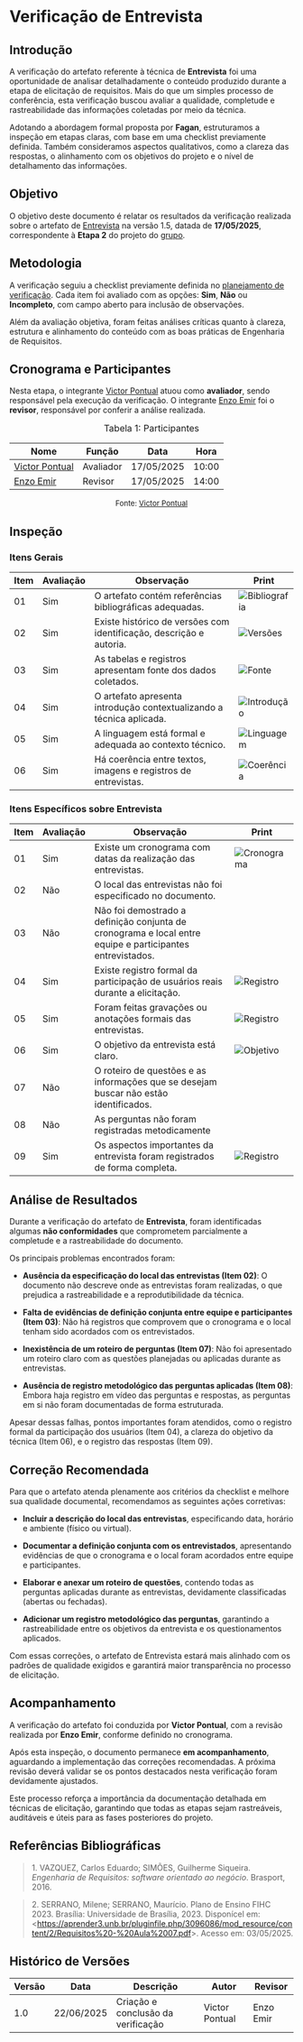 # Verificação de Entrevista

## Introdução

A verificação do artefato referente à técnica de **Entrevista** foi uma oportunidade de analisar detalhadamente o conteúdo produzido durante a etapa de elicitação de requisitos. Mais do que um simples processo de conferência, esta verificação buscou avaliar a qualidade, completude e rastreabilidade das informações coletadas por meio da técnica.

Adotando a abordagem formal proposta por **Fagan**, estruturamos a inspeção em etapas claras, com base em uma checklist previamente definida. Também consideramos aspectos qualitativos, como a clareza das respostas, o alinhamento com os objetivos do projeto e o nível de detalhamento das informações.

## Objetivo

O objetivo deste documento é relatar os resultados da verificação realizada sobre o artefato de [Entrevista](https://requisitos-de-software.github.io/2025.1-FGTS/Elicitacao/Tecnicas-de-Elicitacao/Entrevista/) na versão 1.5, datada de **17/05/2025**, correspondente à **Etapa 2** do projeto do [grupo](https://github.com/Requisitos-de-Software/2025.1-FGTS).

## Metodologia

A verificação seguiu a checklist previamente definida no [planejamento de verificação](https://requisitos-de-software.github.io/2025.1-FGTS/Verificacao/Grupo/Entrega-2/planejamento-verificacao-entrega-2/). Cada item foi avaliado com as opções: **Sim**, **Não** ou **Incompleto**, com campo aberto para inclusão de observações.

Além da avaliação objetiva, foram feitas análises críticas quanto à clareza, estrutura e alinhamento do conteúdo com as boas práticas de Engenharia de Requisitos.

## Cronograma e Participantes

Nesta etapa, o integrante [Victor Pontual](https://github.com/VictorPontual) atuou como **avaliador**, sendo responsável pela execução da verificação. O integrante [Enzo Emir](https://github.com/enzon3to) foi o **revisor**, responsável por conferir a análise realizada.

<font size="3"><p style="text-align: center">Tabela 1: Participantes</p></font>

<div align="center">

<table>
  <thead>
    <tr>
      <th>Nome</th>
      <th>Função</th>
      <th>Data</th>
      <th>Hora</th>
    </tr>
  </thead>
  <tbody>
    <tr>
      <td> <a href="https://github.com/VictorPontual">Victor Pontual</a> </td>
      <td> Avaliador </td>
      <td> 17/05/2025 </td>
      <td> 10:00 </td>
    </tr>
    <tr>
      <td> <a href="https://github.com/enzon3to">Enzo Emir</a> </td>
      <td> Revisor </td>
      <td> 17/05/2025 </td>
      <td> 14:00 </td>
    </tr>
  </tbody>
</table>

</div>

<font size="2"><p style="text-align: center">Fonte: [Victor Pontual](https://github.com/VictorPontual)</p></font>

## Inspeção

### Itens Gerais

| Item | Avaliação | Observação                                                           | Print                                                                                                                                        |
| ---- | --------- | -------------------------------------------------------------------- | -------------------------------------------------------------------------------------------------------------------------------------------- |
| 01   | Sim       | O artefato contém referências bibliográficas adequadas.              | ![Bibliografia](https://github.com/Requisitos-de-Software/2025.1-FGTS/blob/main/docs/assets/Entrevista/bibliografia_entre.png?raw=true) |
| 02   | Sim       | Existe histórico de versões com identificação, descrição e autoria.  | ![Versões](https://github.com/Requisitos-de-Software/2025.1-FGTS/blob/main/docs/assets/Entrevista/versoes_entre.png?raw=true)           |
| 03   | Sim       | As tabelas e registros apresentam fonte dos dados coletados.         | ![Fonte](https://github.com/Requisitos-de-Software/2025.1-FGTS/blob/main/docs/assets/Entrevista/tabela_entre.png?raw=true)               |
| 04   | Sim       | O artefato apresenta introdução contextualizando a técnica aplicada. | ![Introdução](https://github.com/Requisitos-de-Software/2025.1-FGTS/blob/main/docs/assets/Entrevista/introducao_entre.png?raw=true)     |
| 05   | Sim       | A linguagem está formal e adequada ao contexto técnico.              | ![Linguagem](https://github.com/Requisitos-de-Software/2025.1-FGTS/blob/main/docs/assets/Entrevista/introducao_entre.png?raw=true)       |
| 06   | Sim       | Há coerência entre textos, imagens e registros de entrevistas.       | ![Coerência](https://github.com/Requisitos-de-Software/2025.1-FGTS/blob/main/docs/assets/Entrevista/coerencia_entre.png?raw=true)       |

### Itens Específicos sobre Entrevista

| Item | Avaliação | Observação                                                                                              | Print                                                                                                                                         |
| ---- | --------- | ------------------------------------------------------------------------------------------------------- | --------------------------------------------------------------------------------------------------------------------------------------------- |
| 01   | Sim       | Existe um cronograma com datas da realização das entrevistas.                                           | ![Cronograma](https://github.com/Requisitos-de-Software/2025.1-FGTS/blob/main/docs/assets/Entrevista/cronograma_entre.png?raw=true)      |
| 02   | Não       | O local das entrevistas não foi especificado no documento.                                                  |                 |
| 03   | Não       | Não foi demostrado a definição conjunta de cronograma e local entre equipe e participantes entrevistados.              | |
| 04   | Sim       | Existe registro formal da participação de usuários reais durante a elicitação.                          | ![Registro](https://github.com/Requisitos-de-Software/2025.1-FGTS/blob/main/docs/assets/Entrevista/gravacao_entre.png?raw=true)        |
| 05   | Sim       | Foram feitas gravações ou anotações formais das entrevistas.                                            | ![Registro](https://github.com/Requisitos-de-Software/2025.1-FGTS/blob/main/docs/assets/Entrevista/gravacao_entre.png?raw=true)          |
| 06   | Sim       | O objetivo da entrevista está claro.                                                                    | ![Objetivo](https://github.com/Requisitos-de-Software/2025.1-FGTS/blob/main/docs/assets/Entrevista/introducao_entre.png?raw=true)          |
| 07   | Não    | O roteiro de questões e as informações que se desejam buscar não estão identificados.                       |             |
| 08   | Não      | As perguntas não foram registradas metodicamente |         |
| 09   | Sim       | Os aspectos importantes da entrevista foram registrados de forma completa.                              |     ![Registro](https://github.com/Requisitos-de-Software/2025.1-FGTS/blob/main/docs/assets/Entrevista/gravacao_entre.png?raw=true)       |



## Análise de Resultados

Durante a verificação do artefato de **Entrevista**, foram identificadas algumas **não conformidades** que comprometem parcialmente a completude e a rastreabilidade do documento.

Os principais problemas encontrados foram:

* **Ausência da especificação do local das entrevistas (Item 02)**: O documento não descreve onde as entrevistas foram realizadas, o que prejudica a rastreabilidade e a reprodutibilidade da técnica.

* **Falta de evidências de definição conjunta entre equipe e participantes (Item 03)**: Não há registros que comprovem que o cronograma e o local tenham sido acordados com os entrevistados.

* **Inexistência de um roteiro de perguntas (Item 07)**: Não foi apresentado um roteiro claro com as questões planejadas ou aplicadas durante as entrevistas.

* **Ausência de registro metodológico das perguntas aplicadas (Item 08)**: Embora haja registro em vídeo das perguntas e respostas, as perguntas em si não foram documentadas de forma estruturada.

Apesar dessas falhas, pontos importantes foram atendidos, como o registro formal da participação dos usuários (Item 04), a clareza do objetivo da técnica (Item 06), e o registro das respostas (Item 09).

## Correção Recomendada

Para que o artefato atenda plenamente aos critérios da checklist e melhore sua qualidade documental, recomendamos as seguintes ações corretivas:

* **Incluir a descrição do local das entrevistas**, especificando data, horário e ambiente (físico ou virtual).

* **Documentar a definição conjunta com os entrevistados**, apresentando evidências de que o cronograma e o local foram acordados entre equipe e participantes.

* **Elaborar e anexar um roteiro de questões**, contendo todas as perguntas aplicadas durante as entrevistas, devidamente classificadas (abertas ou fechadas).

* **Adicionar um registro metodológico das perguntas**, garantindo a rastreabilidade entre os objetivos da entrevista e os questionamentos aplicados.

Com essas correções, o artefato de Entrevista estará mais alinhado com os padrões de qualidade exigidos e garantirá maior transparência no processo de elicitação.


## Acompanhamento

A verificação do artefato foi conduzida por **Victor Pontual**, com a revisão realizada por **Enzo Emir**, conforme definido no cronograma.

Após esta inspeção, o documento permanece **em acompanhamento**, aguardando a implementação das correções recomendadas. A próxima revisão deverá validar se os pontos destacados nesta verificação foram devidamente ajustados.

Este processo reforça a importância da documentação detalhada em técnicas de elicitação, garantindo que todas as etapas sejam rastreáveis, auditáveis e úteis para as fases posteriores do projeto.

## Referências Bibliográficas

> 1.</a> VAZQUEZ, Carlos Eduardo; SIMÕES, Guilherme Siqueira. *Engenharia de Requisitos: software orientado ao negócio*. Brasport, 2016.  

> 2.</a> SERRANO, Milene; SERRANO, Maurício. Plano de Ensino FIHC 2023. Brasília: Universidade de Brasília, 2023. Disponícel em: <<https://aprender3.unb.br/pluginfile.php/3096086/mod_resource/content/2/Requisitos%20-%20Aula%2007.pdf>>. Acesso em: 03/05/2025.

## Histórico de Versões

| Versão | Data       | Descrição                          | Autor          | Revisor   |
| ------ | ---------- | ---------------------------------- | -------------- | --------- |
| 1.0    | 22/06/2025 | Criação e conclusão da verificação | Victor Pontual | Enzo Emir |